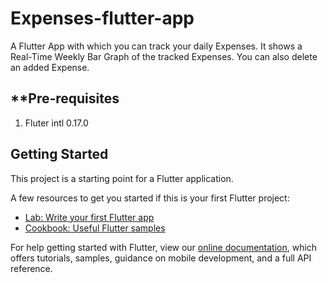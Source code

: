 # **Expenses-flutter-app**

A Flutter App with which you can track your daily Expenses. It shows a Real-Time Weekly Bar Graph of the tracked Expenses. You can also delete an added Expense.


## **Pre-requisites

1. Fluter intl 0.17.0


## **Getting Started**

This project is a starting point for a Flutter application.

A few resources to get you started if this is your first Flutter project:

- [Lab: Write your first Flutter app](https://flutter.dev/docs/get-started/codelab)
- [Cookbook: Useful Flutter samples](https://flutter.dev/docs/cookbook)

For help getting started with Flutter, view our
[online documentation](https://flutter.dev/docs), which offers tutorials,
samples, guidance on mobile development, and a full API reference.
